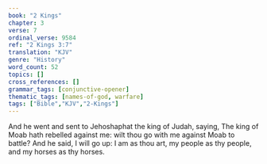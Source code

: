 ```yaml
---
book: "2 Kings"
chapter: 3
verse: 7
ordinal_verse: 9584
ref: "2 Kings 3:7"
translation: "KJV"
genre: "History"
word_count: 52
topics: []
cross_references: []
grammar_tags: [conjunctive-opener]
thematic_tags: [names-of-god, warfare]
tags: ["Bible","KJV","2-Kings"]
---
```

And he went and sent to Jehoshaphat the king of Judah, saying, The king of Moab hath rebelled against me: wilt thou go with me against Moab to battle? And he said, I will go up: I am as thou art, my people as thy people, and my horses as thy horses.
